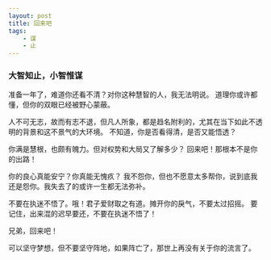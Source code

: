 ```yaml
---
layout: post
title: 回来吧
tags:
    - 谋
    - 止
---
```


### 大智知止，小智惟谋

准备一年了，难道你还看不清？对你这种慧智的人，我无法明说。
道理你或许都懂，但你的双眼已经被野心蒙蔽。

人不可无志，故而有志不退，但凡人所象，都是趋名附利的，尤其在当下如此不透明的背景和这不景气的大环境。
不知道，你是否看得清，是否又能悟透？

你满是慧根，也颇有魄力。但对权势和大局又了解多少？
回来吧！那根本不是你的出路！

你的良心真能安宁？你真能无愧疚？
我不怨你，但也不愿意太多帮你，说到底我还是怨你。我失去了的或许一生都无法弥补。

不要在执迷不悟了。哦！君子爱财取之有道。摊开你的戾气，不要太过招摇。
要记住，出来混的迟早要还，不要在执迷不悟了！

兄弟，回来吧！

可以坚守梦想，但不要坚守阵地，如果阵亡了，那世上再没有关于你的流言了。
